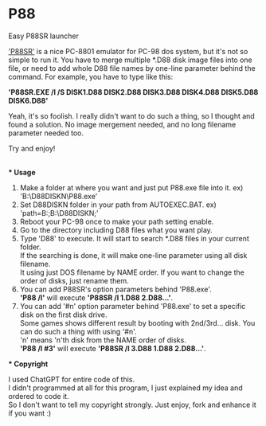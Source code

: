 # P88
Easy P88SR launcher 

<a href="https://archive.org/details/88emu-100">'P88SR'</a> is a nice PC-8801 emulator for PC-98 dos system, but it's not so simple to run it.
You have to merge multiple *.D88 disk image files into one file, or need to add whole D88 file names by one-line parameter behind the command.
For example, you have to type like this:

<b>'P88SR.EXE /l /S DISK1.D88 DISK2.D88 DISK3.D88 DISK4.D88 DISK5.D88 DISK6.D88'</b>

Yeah, it's so foolish.
I really didn't want to do such a thing, so I thought and found a solution.
No image mergement needed, and no long filename parameter needed too.

Try and enjoy!
<br><br>


<b>* Usage</b>
  
 1) Make a folder at where you want and just put P88.exe file into it. ex) 'B:\D88DISKN\P88.exe'
 2) Set D88DISKN folder in your path from AUTOEXEC.BAT. ex) 'path=B:\;B:\D88DISKN;'
 3) Reboot your PC-98 once to make your path setting enable.
 4) Go to the directory including D88 files what you want play.
 5) Type 'D88' to execute. It will start to search *.D88 files in your current folder.<br>
    If the searching is done, it will make one-line parameter using all disk filename.<br>
    It using just DOS filename by NAME order. If you want to change the order of disks, just rename them.
 6) You can add P88SR's option parameters behind 'P88.exe'.<br>
    <b>'P88 /l'</b> will execute <b>'P88SR /l 1.D88 2.D88...'</b>.
 7) You can add '#n' option parameter behind 'P88.exe' to set a specific disk on the first disk drive.<br>
    Some games shows different result by booting with 2nd/3rd... disk. You can do such a thing with using '#n'.<br>
    'n' means 'n'th disk from the NAME order of disks.<br>
    <b>'P88 /l #3'</b> will execute <b>'P88SR /l 3.D88 1.D88 2.D88...'</b>.

<b>* Copyright</b></p>
  I used ChatGPT for entire code of this.<br>
  I didn't programmed at all for this program, I just explained my idea and ordered to code it.<br>
  So I don't want to tell my copyright strongly. Just enjoy, fork and enhance it if you want :)
